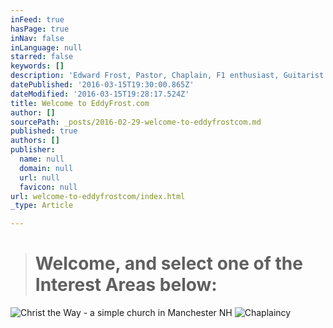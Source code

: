```yaml
---
inFeed: true
hasPage: true
inNav: false
inLanguage: null
starred: false
keywords: []
description: 'Edward Frost, Pastor, Chaplain, F1 enthusiast, Guitarist.  A site of personal interests and collegial links.'
datePublished: '2016-03-15T19:30:00.865Z'
dateModified: '2016-03-15T19:28:17.524Z'
title: Welcome to EddyFrost.com
author: []
sourcePath: _posts/2016-02-29-welcome-to-eddyfrostcom.md
published: true
authors: []
publisher:
  name: null
  domain: null
  url: null
  favicon: null
url: welcome-to-eddyfrostcom/index.html
_type: Article

---
```

> # Welcome, and select one of the Interest Areas below:

![Christ the Way - a simple church in Manchester NH](https://the-grid-user-content.s3-us-west-2.amazonaws.com/84f4658d-5ead-4880-b0e9-5c3d7ef93269.png)
![Chaplaincy](https://the-grid-user-content.s3-us-west-2.amazonaws.com/1af19a00-3192-4ba9-bf54-93d078b037ea.jpg)